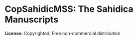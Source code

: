 # CopSahidicMSS: The Sahidica Manuscripts

**License:** Copyrighted; Free non-commercial distribution